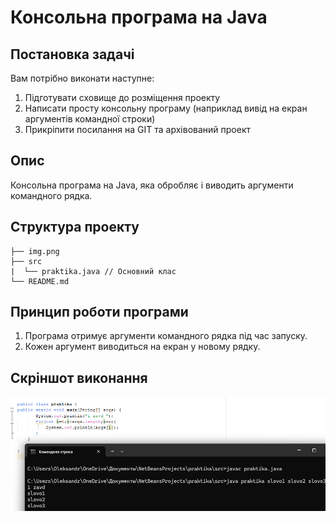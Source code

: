 # Консольна програма на Java

## Постановка задачі
Вам потрібно виконати наступне:
1. Підготувати сховище до розміщення проекту
2. Написати просту консольну програму (наприклад вивід на екран аргументів командної строки)
3. Прикріпити посилання на GIT та архівований проект
   
## Опис
Консольна програма на Java, яка обробляє і виводить аргументи командного рядка.


## Структура проекту
```
├── img.png
├── src
|  └── praktika.java // Основний клас
└── README.md 
```
## Принцип роботи програми
1. Програма отримує аргументи командного рядка під час запуску.
2. Кожен аргумент виводиться на екран у новому рядку.

## Скріншот виконання
![](https://github.com/DESTROYchambo/Praktika-OOP/blob/eb3fdba695485a639f52aefa17901f25c31bdd86/img.png)
